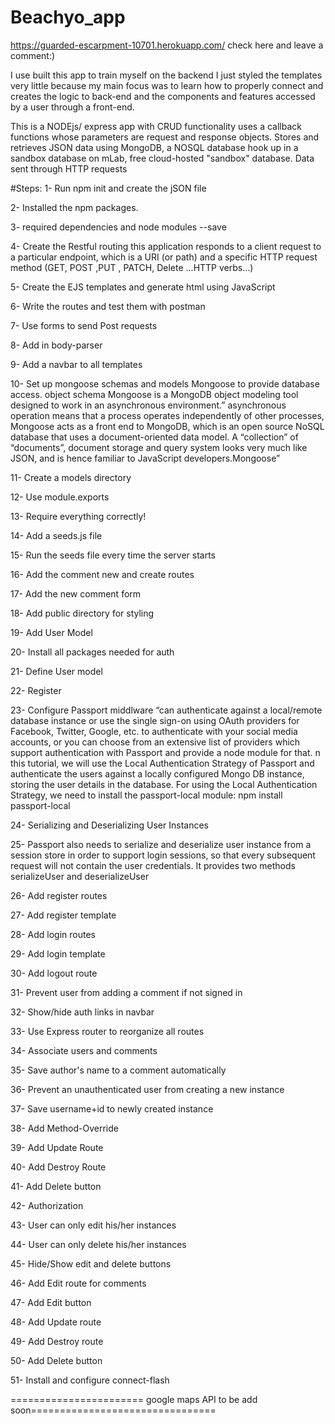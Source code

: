 
# Beachyo_app
https://guarded-escarpment-10701.herokuapp.com/
check here and leave a comment:)

I use built this app to train myself on the backend  I just styled the templates very little because my main focus was to learn how to properly connect and  creates the logic to back-end  and the components and features accessed by a user through a front-end.

This is a NODEjs/ express app with CRUD functionality uses a callback functions whose parameters are request and response objects.  Stores and retrieves JSON data using MongoDB, a NOSQL database   hook up in a sandbox database on mLab,  free cloud-hosted "sandbox" database. Data sent through HTTP requests
 
#Steps:
1-	Run npm init and create the jSON  file 

2-	Installed the npm packages.

3-	required dependencies and node modules  --save

4-	Create the Restful routing this application responds to a client request to a particular endpoint, which is a URI (or path) and a specific HTTP request method (GET, POST ,PUT , PATCH, Delete …HTTP verbs...)

5-	Create the EJS templates and generate html using JavaScript

6-	Write the routes and test them with postman

7-	Use forms to send Post requests 

8-	Add in body-parser

9-	 Add a navbar to all templates

10-	Set up mongoose schemas  and models Mongoose to provide database access. object schema Mongoose is a MongoDB object modeling tool designed to work in an asynchronous environment.” asynchronous operation means that a process operates independently of other processes, Mongoose acts as a front end to MongoDB, which is an open source NoSQL database that uses a document-oriented data model. A “collection” of “documents”, document storage and query system looks very much like JSON, and is hence familiar to JavaScript developers.Mongoose”

11-	Create a models directory

12-	Use module.exports

13-	Require everything correctly!

14-	Add a seeds.js file

15-	Run the seeds file every time the server starts

16-	Add the comment new and create routes

17-	Add the new comment form

18-	Add public directory for styling 

19-	Add User Model

20-	Install all packages needed for auth

21-	Define User model

22-	Register

23-	Configure Passport middlware “can authenticate against a local/remote database instance or use the single sign-on using OAuth providers for Facebook, Twitter, Google, etc. to authenticate with your social media accounts, or you can choose from an extensive list of providers which support authentication with Passport and provide a node module for that. n this tutorial, we will use the Local Authentication Strategy of Passport and authenticate the users against a locally configured Mongo DB instance, storing the user details in the database. For using the Local Authentication Strategy, we need to install the passport-local module: npm install passport-local

24-	Serializing and Deserializing User Instances

25-	Passport also needs to serialize and deserialize user instance from a session store in order to support login sessions, so that every subsequent request will not contain the user credentials. It provides two methods serializeUser and deserializeUser

26-	Add register routes

27-	Add register template

28-	Add login routes

29-	Add login template

30-	Add logout route

31-	Prevent user from adding a comment if not signed in

32-	Show/hide auth links in navbar

33-	Use Express router to reorganize all routes

34-	Associate users and comments

35-	Save author's name to a comment automatically

36-	Prevent an unauthenticated user from creating a new instance

37-	Save username+id to newly created instance 

38-	Add Method-Override

39-	Add Update Route

40-	Add Destroy Route

41-	Add Delete button

42-	Authorization 

43-	User can only edit his/her instances 

44-	User can only delete his/her instances 

45-	Hide/Show edit and delete buttons

46-	Add Edit route for comments

47-	Add Edit button

48-	Add Update route

49-	Add Destroy route

50-	Add Delete button

51-	Install and configure connect-flash

======================= google maps API to be add soon================================

